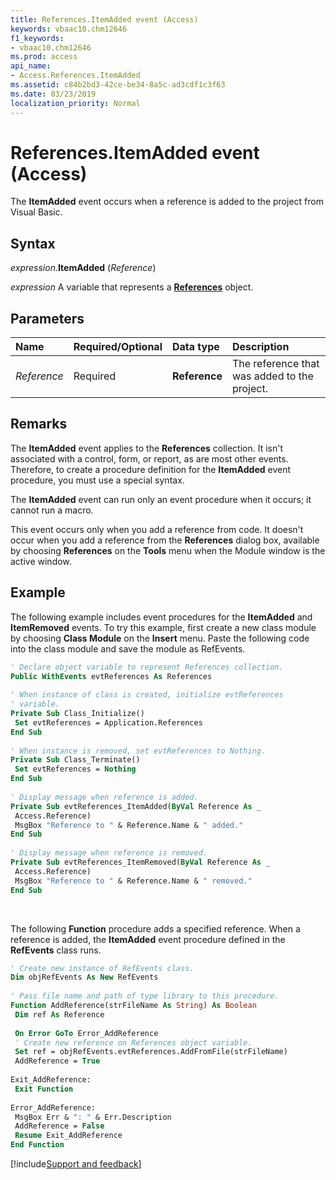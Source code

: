 ```yaml
---
title: References.ItemAdded event (Access)
keywords: vbaac10.chm12646
f1_keywords:
- vbaac10.chm12646
ms.prod: access
api_name:
- Access.References.ItemAdded
ms.assetid: c84b2bd3-42ce-be34-8a5c-ad3cdf1c3f63
ms.date: 03/23/2019
localization_priority: Normal
---
```



# References.ItemAdded event (Access)

The **ItemAdded** event occurs when a reference is added to the project from Visual Basic.


## Syntax

_expression_.**ItemAdded** (_Reference_)

_expression_ A variable that represents a **[References](Access.References.md)** object.


## Parameters

|Name|Required/Optional|Data type|Description|
|:-----|:-----|:-----|:-----|
| _Reference_|Required|**Reference**|The reference that was added to the project.|

## Remarks

The **ItemAdded** event applies to the **References** collection. It isn't associated with a control, form, or report, as are most other events. Therefore, to create a procedure definition for the **ItemAdded** event procedure, you must use a special syntax.
    
The **ItemAdded** event can run only an event procedure when it occurs; it cannot run a macro.
    
This event occurs only when you add a reference from code. It doesn't occur when you add a reference from the **References** dialog box, available by choosing **References** on the **Tools** menu when the Module window is the active window.


## Example

The following example includes event procedures for the **ItemAdded** and **ItemRemoved** events. To try this example, first create a new class module by choosing **Class Module** on the **Insert** menu. Paste the following code into the class module and save the module as RefEvents.

```vb
' Declare object variable to represent References collection. 
Public WithEvents evtReferences As References 
 
' When instance of class is created, initialize evtReferences 
' variable. 
Private Sub Class_Initialize() 
 Set evtReferences = Application.References 
End Sub 
 
' When instance is removed, set evtReferences to Nothing. 
Private Sub Class_Terminate() 
 Set evtReferences = Nothing 
End Sub 
 
' Display message when reference is added. 
Private Sub evtReferences_ItemAdded(ByVal Reference As _ 
 Access.Reference) 
 MsgBox "Reference to " & Reference.Name & " added." 
End Sub 
 
' Display message when reference is removed. 
Private Sub evtReferences_ItemRemoved(ByVal Reference As _ 
 Access.Reference) 
 MsgBox "Reference to " & Reference.Name & " removed." 
End Sub
```

<br/>

The following **Function** procedure adds a specified reference. When a reference is added, the **ItemAdded** event procedure defined in the **RefEvents** class runs.

```vb
' Create new instance of RefEvents class. 
Dim objRefEvents As New RefEvents 
 
' Pass file name and path of type library to this procedure. 
Function AddReference(strFileName As String) As Boolean 
 Dim ref As Reference 
 
 On Error GoTo Error_AddReference 
 ' Create new reference on References object variable. 
 Set ref = objRefEvents.evtReferences.AddFromFile(strFileName) 
 AddReference = True 
 
Exit_AddReference: 
 Exit Function 
 
Error_AddReference: 
 MsgBox Err & ": " & Err.Description 
 AddReference = False 
 Resume Exit_AddReference 
End Function
```




[!include[Support and feedback](~/includes/feedback-boilerplate.md)]
